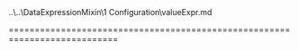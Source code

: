 <!--**
/*-------------------------------------------
    Auto-generated file. Do not modify.
-------------------------------------------

**-->
<!--merge--><!--/merge-->
<!--dep-->..\..\DataExpressionMixin\1 Configuration\valueExpr.md<!--/dep-->
===========================================================================
